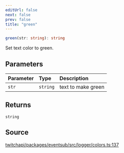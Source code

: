 ```yaml
---
editUrl: false
next: false
prev: false
title: "green"
---
```


```ts
green(str: string): string
```

Set text color to green.

## Parameters

| Parameter | Type | Description |
| :------ | :------ | :------ |
| `str` | `string` | text to make green |

## Returns

`string`

## Source

[twitchapi/packages/eventsub/src/logger/colors.ts:137](https://github.com/pablornc/twitchapi//blob/f8a75ccd701e54db4c91e2b0128974da23f25d14/packages/eventsub/src/logger/colors.ts#L137)
